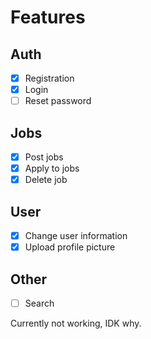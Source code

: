 # Features

## Auth

- [x] Registration
- [x] Login
- [ ] Reset password

## Jobs

- [x] Post jobs
- [x] Apply to jobs
- [x] Delete job

## User

- [x] Change user information
- [x] Upload profile picture

## Other

- [ ] Search

Currently not working, IDK why.
